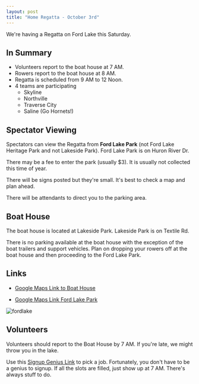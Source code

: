 ```yaml
---
layout: post  
title: "Home Regatta - October 3rd"
---
```


We're having a Regatta on Ford Lake this Saturday.

In Summary
----------

-   Volunteers report to the boat house at 7 AM.
-   Rowers report to the boat house at 8 AM.
-   Regatta is scheduled from 9 AM to 12 Noon.
-   4 teams are participating
    -   Skyline
    -   Northville
    -   Traverse City
    -   Saline (Go Hornets!)

Spectator Viewing
-----------------

Spectators can view the Regatta from **Ford Lake Park** (not Ford Lake Heritage
Park and not Lakeside Park). Ford Lake Park is on Huron River Dr.

There may be a fee to enter the park (usually $3). It is usually not collected
this time of year.

There will be signs posted but they're small. It's best to check a map and plan
ahead.

There will be attendants to direct you to the parking area.

Boat House
----------

The boat house is located at Lakeside Park. Lakeside Park is on Textile Rd.

There is no parking available at the boat house with the exception of the boat
trailers and support vehicles. Plan on dropping your rowers off at the boat
house and then proceeding to the Ford Lake Park.

Links
-----

-   [Google Maps Link to Boat
    House](https://www.google.com/maps/place/Lakeside+Park/@42.2038836,-83.5619759,15z/data=!4m2!3m1!1s0x0:0xff47e57806ccce3e)

-   [Google Maps Link Ford Lake
    Park](https://www.google.com/maps/place/Ford+Lake+Park/@42.20976,-83.5764914,15z/data=!4m2!3m1!1s0x0:0xb7d1308d0ae35f69)

![fordlake](http://i.imgur.com/QeUiTAG.png)

Volunteers
----------

Volunteers should report to the Boat House by 7 AM. If you're late, we might
throw you in the lake.

Use this [Signup Genius
Link](http://www.signupgenius.com/go/20f0a4dafab2ba2f49-fall) to pick a job.
Fortunately, you don't have to be a genius to signup. If all the slots are
filled, just show up at 7 AM. There's always stuff to do.
